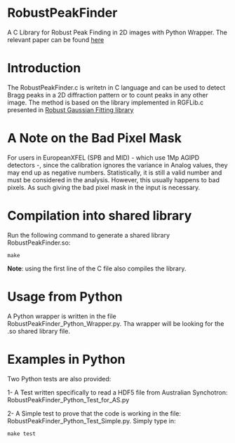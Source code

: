 # RobustPeakFinder
A C Library for Robust Peak Finding in 2D images with Python Wrapper. The relevant paper can be found [here](http://scripts.iucr.org/cgi-bin/paper?S1600576717014340)

# Introduction
The RobustPeakFinder.c is writetn in C language and can be used to detect Bragg peaks in a 2D diffraction pattern or to count peaks in any other image. The method is based on the library implemented in RGFLib.c presented in [Robust Gaussian Fitting library](https://github.com/ARSadri/RGFLib)

# A Note on the Bad Pixel Mask
For users in EuropeanXFEL (SPB and MID) - which use 1Mp AGIPD detectors -, since the calibration ignores the variance in Analog values, they may end up as negative numbers. Statistically, it is still a valid number and must be considered in the analysis. However, this usually happens to bad pixels. As such giving the bad pixel mask in the input is necessary.

# Compilation into shared library
Run the following command to generate a shared library RobustPeakFinder.so:
```
make
```
**Note**: using the first line of the C file also compiles the library.
# Usage from Python
A Python wrapper is written in the file RobustPeakFinder_Python_Wrapper.py. Tha wrapper will be looking for the .so shared library file.

# Examples in Python 
Two Python tests are also provided:

1- A Test written specifically to read a HDF5 file from Australian Synchotron:
RobustPeakFinder_Python_Test_for_AS.py

2- A Simple test to prove that the code is working in the file: RobustPeakFinder_Python_Test_Simple.py.
Simply type in:
```
make test
```
